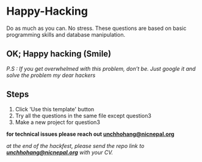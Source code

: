 # Happy-Hacking
Do as much as you can. No stress.
These questions are based on basic programming skills and database manipulation.

## OK; Happy hacking (Smile)

*P.S : If you get overwhelmed with this problem, don’t be. Just google it and solve the problem my dear hackers*

## Steps
1. Click 'Use this template' button
2. Try all the questions in the same file except question3
3. Make a new project for question3

**for technical issues please reach out unchhohang@nicnepal.org**

*at the end of the hackfest, please send the repo link to **unchhohang@nicnepal.org** with your CV.*

